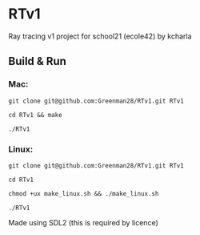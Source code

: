 # RTv1
Ray tracing v1 project for school21 (ecole42) by kcharla

## Build & Run
### Mac:
`git clone git@github.com:Greenman28/RTv1.git RTv1`

`cd RTv1 && make`

`./RTv1`

### Linux:
`git clone git@github.com:Greenman28/RTv1.git RTv1`

`cd RTv1`

`chmod +ux make_linux.sh && ./make_linux.sh`

`./RTv1`



Made using SDL2 (this is required by licence)

